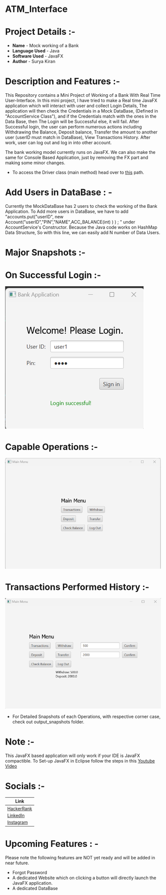 # ATM_Interface 

# Project Details :-

* **Name** - Mock working of a Bank
* **Language Used** - Java
* **Software Used** - JavaFX
* **Author** - Surya Kiran

# Description and Features :- 

This Repository contains a Mini Project of Working of a Bank With Real Time User-Interface. In this mini project, I have tried to make a Real time JavaFX application which will interact with user and collect Login Details, The application will then check the Credentials in a Mock DataBase, (Defined in "AccountService Class"), and if the Credentials match with the ones in the Data Base, then The Login will be Successful else, it will fail. After Successful login, the user can perform numerous actions including Withdrawing the Balance, Deposit balance, Transfer the amount to another user (userID must match in DataBase), View Transactions History. After work, user can log out and log in into other account. 

The bank working model currently runs on JavaFX. We can also make the same for Console Based Application, just by removing the FX part and making some minor changes. 

* To access the Driver class (main method) head over to [this](bank/src/JavaFX_bank_work/Driver.java "Redirects you to Driver Class") path. 


# Add Users in DataBase : - 
Currently the MockDataBase has 2 users to check the working of the Bank Application. To Add more users in DataBase, we have to add "accounts.put("userID", new Account("userID","PIN","NAME",ACC_BALANCE(int) ) ) ; " under AccountService's Constructor. Because the Java code works on HashMap Data Structure, So with this line, we can easily add N number of Data Users. 


# Major Snapshots :- 
# On Successful Login :- 
![Login_Interface](output_snapshots/onSuccessful_Login/login_interface1.png "The interface which appears after entering correct credentials")

# Capable Operations :- 
![Operations_Interface](output_snapshots/onSuccessful_Login/login_interface2.png "The operations this mock atm is capable to perform")

# Transactions Performed History :- 
![Transactions_OnClick](output_snapshots/onSuccessful_Login/transactions_onClick.png "Transaction History of sample")

* For Detailed Snapshots of each Operations, with respective corner case, check out output_snapshots folder. 


# Note :- 
This JavaFX based application will only work if your IDE is JavaFX compactible.
To Set-up JavaFX in Eclipse follow the steps in this [Youtube Video](https://www.youtube.com/watch?v=H12uPhQ-oyY "This will redirect you to Youtube Video for Java FX Setup in Eclipse")


# Socials :- 

Link                                                                        |
----------------------------------------------------------------------------|
[HackerRank](https://www.hackerrank.com/Surya_15 "My HackerRank Profile")|
[LinkedIn](https://www.linkedin.com/in/surya-kiran-3430b525b/ "My LinkedIn page")    |
[Instagram](https://www.instagram.com/suryaa.kiran/ "My Insta Page, Just in case you wanna follow :p")             |


# Upcoming Features : - 
Please note the following features are NOT yet ready and will be added in near future. 
* Forgot Password
* A dedicated Website which on clicking a button will directly launch the JavaFX application. 
* A dedicated DataBase

